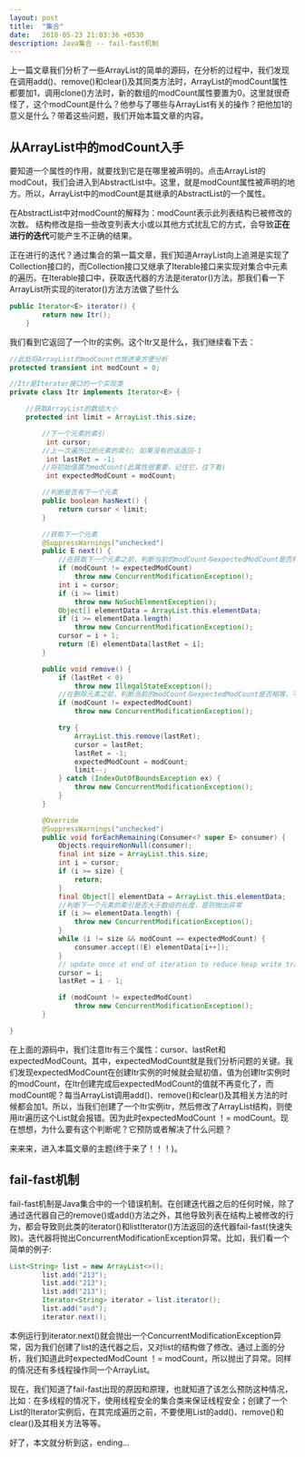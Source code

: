 ```yaml
---
layout: post
title:  "集合"
date:   2018-05-23 21:03:36 +0530
description: Java集合 -- fail-fast机制
---
```


上一篇文章我们分析了一些ArrayList的简单的源码，在分析的过程中，我们发现在调用add()、remove()和clear()及其同类方法时，ArrayList的modCount属性都要加1，调用clone()方法时，新的数组的modCount属性要置为0。这里就很奇怪了，这个modCount是什么？他参与了哪些与ArrayList有关的操作？把他加1的意义是什么？带着这些问题，我们开始本篇文章的内容。

## 从ArrayList中的modCount入手

要知道一个属性的作用，就要找到它是在哪里被声明的。点击ArrayList的modCout，我们会进入到AbstractList中。这里，就是modCount属性被声明的地方。所以，ArrayList中的modCount是其继承的AbstractList的一个属性。

在AbstractList中对modCount的解释为：modCount表示此列表结构已被修改的次数。 结构修改是指一些改变列表大小或以其他方式扰乱它的方式，会导致**正在进行的迭代**可能产生不正确的结果。

正在进行的迭代？通过集合的第一篇文章，我们知道ArrayList向上追溯是实现了Collection接口的，而Collection接口又继承了Iterable接口来实现对集合中元素的遍历。在Iterable接口中，获取迭代器的方法是iterator()方法。那我们看一下ArrayList所实现的iterator()方法方法做了些什么

```java
public Iterator<E> iterator() {
        return new Itr();
    }
```

我们看到它返回了一个Itr的实例。这个Itr又是什么，我们继续看下去：

```java
//此处将ArrayList的modCount也放进来方便分析
protected transient int modCount = 0;

//Itr是Iterator接口的一个实现类
private class Itr implements Iterator<E> {

    //获取ArrayList的数组大小
    protected int limit = ArrayList.this.size;

        //下一个元素的索引
         int cursor;
        //上一次遍历过的元素的索引; 如果没有的话返回-1
         int lastRet = -1;
        //将初始值置为modCount(此属性很重要，记住它，往下看)
         int expectedModCount = modCount;

        //判断是否有下一个元素
        public boolean hasNext() {
            return cursor < limit;
        }

        //获取下一个元素
        @SuppressWarnings("unchecked")
        public E next() {
            //在获取下一个元素之前，判断当前的modCount与expectedModCount是否相等，不等则抛出异常
            if (modCount != expectedModCount)
                throw new ConcurrentModificationException();
            int i = cursor;
            if (i >= limit)
                throw new NoSuchElementException();
            Object[] elementData = ArrayList.this.elementData;
            if (i >= elementData.length)
                throw new ConcurrentModificationException();
            cursor = i + 1;
            return (E) elementData[lastRet = i];
        }

        public void remove() {
            if (lastRet < 0)
                throw new IllegalStateException();
            //在删除元素之前，判断当前的modCount与expectedModCount是否相等，不等则抛出异常
            if (modCount != expectedModCount)
                throw new ConcurrentModificationException();

            try {
                ArrayList.this.remove(lastRet);
                cursor = lastRet;
                lastRet = -1;
                expectedModCount = modCount;
                limit--;
            } catch (IndexOutOfBoundsException ex) {
                throw new ConcurrentModificationException();
            }
        }

        @Override
        @SuppressWarnings("unchecked")
        public void forEachRemaining(Consumer<? super E> consumer) {
            Objects.requireNonNull(consumer);
            final int size = ArrayList.this.size;
            int i = cursor;
            if (i >= size) {
                return;
            }
            final Object[] elementData = ArrayList.this.elementData;
            //判断下一个元素的索引是否大于数组的长度，是则抛出异常
            if (i >= elementData.length) {
                throw new ConcurrentModificationException();
            }
            while (i != size && modCount == expectedModCount) {
                consumer.accept((E) elementData[i++]);
            }
            // update once at end of iteration to reduce heap write traffic
            cursor = i;
            lastRet = i - 1;

            if (modCount != expectedModCount)
                throw new ConcurrentModificationException();
        }

}
```

在上面的源码中，我们注意Itr有三个属性：cursor、lastRet和expectedModCount。其中，expectedModCount就是我们分析问题的关键。我们发现expectedModCount在创建Itr实例的时候就会赋初值，值为创建Itr实例时的modCount，在Itr创建完成后expectedModCount的值就不再变化了，而modCount呢？每当ArrayList调用add()、remove()和clear()及其相关方法的时候都会加1。所以，当我们创建了一个Itr实例itr，然后修改了ArrayList结构，则使用itr遍历这个List就会报错。因为此时expectedModCount ！= modCount。现在想想，为什么要有这个判断呢？它预防或者解决了什么问题？

来来来，进入本篇文章的主题(终于来了！！！)。

## fail-fast机制

fail-fast机制是Java集合中的一个错误机制。在创建迭代器之后的任何时候，除了通过迭代器自己的remove()或add()方法之外，其他导致列表在结构上被修改的行为，都会导致则此类的iterator()和listIterator()方法返回的迭代器fail-fast(快速失败)。迭代器将抛出ConcurrentModificationException异常。比如，我们看一个简单的例子:

```java
List<String> list = new ArrayList<>();
        list.add("213");
        list.add("213");
        list.add("213");
        Iterator<String> iterator = list.iterator();
        list.add("asd");
        iterator.next();
```

本例运行到iterator.next()就会抛出一个ConcurrentModificationException异常，因为我们创建了list的迭代器之后，又对list的结构做了修改。通过上面的分析，我们知道此时expectedModCount ！= modCount，所以抛出了异常。同样的情况还有多线程操作同一个ArrayList。

现在，我们知道了fail-fast出现的原因和原理，也就知道了该怎么预防这种情况，比如：在多线程的情况下，使用线程安全的集合类来保证线程安全；创建了一个List的Iterator实例后，在其完成遍历之前，不要使用List的add()、remove()和clear()及其相关方法等等。

好了，本文就分析到这，ending...

